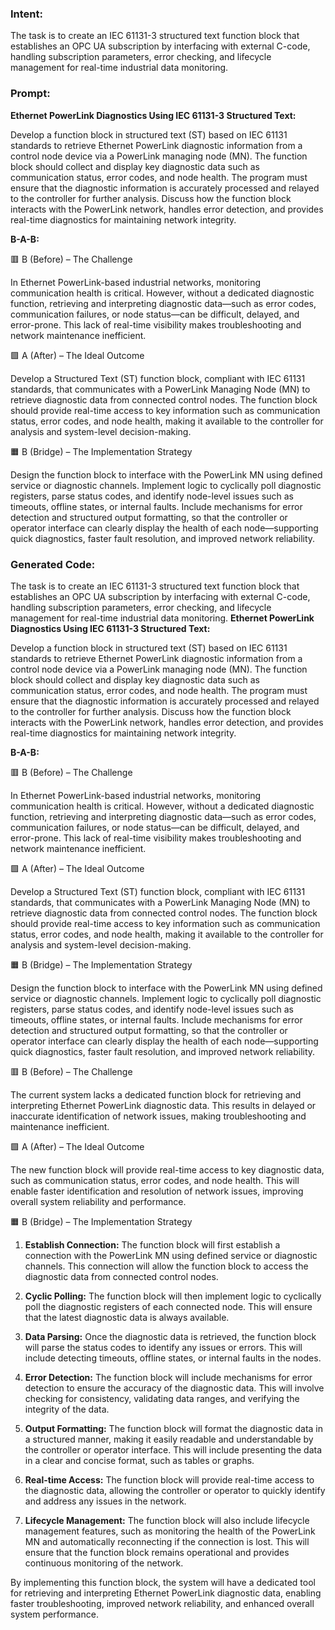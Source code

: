 ### Intent:
The task is to create an IEC 61131-3 structured text function block that establishes an OPC UA subscription by interfacing with external C-code, handling subscription parameters, error checking, and lifecycle management for real-time industrial data monitoring.

### Prompt:
**Ethernet PowerLink Diagnostics Using IEC 61131-3 Structured Text:**

Develop a function block in structured text (ST) based on IEC 61131 standards to retrieve Ethernet PowerLink diagnostic information from a control node device via a PowerLink managing node (MN). The function block should collect and display key diagnostic data such as communication status, error codes, and node health. The program must ensure that the diagnostic information is accurately processed and relayed to the controller for further analysis. Discuss how the function block interacts with the PowerLink network, handles error detection, and provides real-time diagnostics for maintaining network integrity.

**B-A-B:**

🟥 B (Before) – The Challenge

In Ethernet PowerLink-based industrial networks, monitoring communication health is critical. However, without a dedicated diagnostic function, retrieving and interpreting diagnostic data—such as error codes, communication failures, or node status—can be difficult, delayed, and error-prone. This lack of real-time visibility makes troubleshooting and network maintenance inefficient.

🟩 A (After) – The Ideal Outcome

Develop a Structured Text (ST) function block, compliant with IEC 61131 standards, that communicates with a PowerLink Managing Node (MN) to retrieve diagnostic data from connected control nodes. The function block should provide real-time access to key information such as communication status, error codes, and node health, making it available to the controller for analysis and system-level decision-making.

🟧 B (Bridge) – The Implementation Strategy

Design the function block to interface with the PowerLink MN using defined service or diagnostic channels. Implement logic to cyclically poll diagnostic registers, parse status codes, and identify node-level issues such as timeouts, offline states, or internal faults. Include mechanisms for error detection and structured output formatting, so that the controller or operator interface can clearly display the health of each node—supporting quick diagnostics, faster fault resolution, and improved network reliability.

### Generated Code:
The task is to create an IEC 61131-3 structured text function block that establishes an OPC UA subscription by interfacing with external C-code, handling subscription parameters, error checking, and lifecycle management for real-time industrial data monitoring.
**Ethernet PowerLink Diagnostics Using IEC 61131-3 Structured Text:**

Develop a function block in structured text (ST) based on IEC 61131 standards to retrieve Ethernet PowerLink diagnostic information from a control node device via a PowerLink managing node (MN). The function block should collect and display key diagnostic data such as communication status, error codes, and node health. The program must ensure that the diagnostic information is accurately processed and relayed to the controller for further analysis. Discuss how the function block interacts with the PowerLink network, handles error detection, and provides real-time diagnostics for maintaining network integrity.

**B-A-B:**

🟥 B (Before) – The Challenge

In Ethernet PowerLink-based industrial networks, monitoring communication health is critical. However, without a dedicated diagnostic function, retrieving and interpreting diagnostic data—such as error codes, communication failures, or node status—can be difficult, delayed, and error-prone. This lack of real-time visibility makes troubleshooting and network maintenance inefficient.

🟩 A (After) – The Ideal Outcome

Develop a Structured Text (ST) function block, compliant with IEC 61131 standards, that communicates with a PowerLink Managing Node (MN) to retrieve diagnostic data from connected control nodes. The function block should provide real-time access to key information such as communication status, error codes, and node health, making it available to the controller for analysis and system-level decision-making.

🟧 B (Bridge) – The Implementation Strategy

Design the function block to interface with the PowerLink MN using defined service or diagnostic channels. Implement logic to cyclically poll diagnostic registers, parse status codes, and identify node-level issues such as timeouts, offline states, or internal faults. Include mechanisms for error detection and structured output formatting, so that the controller or operator interface can clearly display the health of each node—supporting quick diagnostics, faster fault resolution, and improved network reliability. 

🟥 B (Before) – The Challenge

The current system lacks a dedicated function block for retrieving and interpreting Ethernet PowerLink diagnostic data. This results in delayed or inaccurate identification of network issues, making troubleshooting and maintenance inefficient.

🟩 A (After) – The Ideal Outcome

The new function block will provide real-time access to key diagnostic data, such as communication status, error codes, and node health. This will enable faster identification and resolution of network issues, improving overall system reliability and performance.

🟧 B (Bridge) – The Implementation Strategy

1. **Establish Connection:** The function block will first establish a connection with the PowerLink MN using defined service or diagnostic channels. This connection will allow the function block to access the diagnostic data from connected control nodes.

2. **Cyclic Polling:** The function block will then implement logic to cyclically poll the diagnostic registers of each connected node. This will ensure that the latest diagnostic data is always available.

3. **Data Parsing:** Once the diagnostic data is retrieved, the function block will parse the status codes to identify any issues or errors. This will include detecting timeouts, offline states, or internal faults in the nodes.

4. **Error Detection:** The function block will include mechanisms for error detection to ensure the accuracy of the diagnostic data. This will involve checking for consistency, validating data ranges, and verifying the integrity of the data.

5. **Output Formatting:** The function block will format the diagnostic data in a structured manner, making it easily readable and understandable by the controller or operator interface. This will include presenting the data in a clear and concise format, such as tables or graphs.

6. **Real-time Access:** The function block will provide real-time access to the diagnostic data, allowing the controller or operator to quickly identify and address any issues in the network.

7. **Lifecycle Management:** The function block will also include lifecycle management features, such as monitoring the health of the PowerLink MN and automatically reconnecting if the connection is lost. This will ensure that the function block remains operational and provides continuous monitoring of the network.

By implementing this function block, the system will have a dedicated tool for retrieving and interpreting Ethernet PowerLink diagnostic data, enabling faster troubleshooting, improved network reliability, and enhanced overall system performance.
